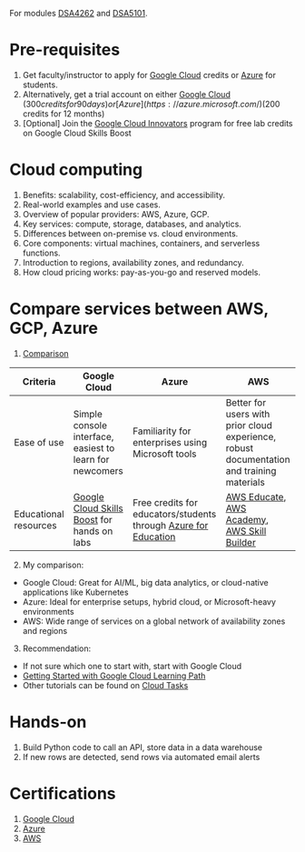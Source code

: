 For modules [DSA4262](https://nusmods.com/courses/DSA4262/sense-making-case-analysis-health-and-medicine) and [DSA5101](https://nusmods.com/courses/DSA5101/introduction-to-big-data-for-industry).

# Pre-requisites

1. Get faculty/instructor to apply for [Google Cloud](https://support.google.com/google-cloud-higher-ed/answer/10324552) credits or [Azure](https://azure.microsoft.com/en-us/free/students) for students. 
2. Alternatively, get a trial account on either [Google Cloud](https://cloud.google.com/?hl=en) ($300 credits for 90 days) or [Azure](https://azure.microsoft.com/) ($200 credits for 12 months)
3. [Optional] Join the [Google Cloud Innovators](https://cloud.google.com/innovators?hl=en) program for free lab credits on Google Cloud Skills Boost

# Cloud computing
1. Benefits: scalability, cost-efficiency, and accessibility.
2. Real-world examples and use cases.
3. Overview of popular providers: AWS, Azure, GCP.
4. Key services: compute, storage, databases, and analytics.
5. Differences between on-premise vs. cloud environments.
6. Core components: virtual machines, containers, and serverless functions.
7. Introduction to regions, availability zones, and redundancy.
8. How cloud pricing works: pay-as-you-go and reserved models.

# Compare services between AWS, GCP, Azure

1. [Comparison](https://cloud.google.com/docs/get-started/aws-azure-gcp-service-comparison)

| Criteria  | Google Cloud | Azure | AWS |
| ------------- | ------------- | ------------- | ------------- |
| Ease of use  | Simple console interface, easiest to learn for newcomers  | Familiarity for enterprises using Microsoft tools | Better for users with prior cloud experience, robust documentation and training materials |
| Educational resources  | [Google Cloud Skills Boost](https://www.cloudskillsboost.google/) for hands on labs  | Free credits for educators/students through [Azure for Education](https://azureforeducation.microsoft.com/en-us/Institutions) | [AWS Educate](https://aws.amazon.com/education/awseducate/), [AWS Academy](https://aws.amazon.com/training/awsacademy/), [AWS Skill Builder](https://skillbuilder.aws/) |

2. My comparison:
* Google Cloud: Great for AI/ML, big data analytics, or cloud-native applications like Kubernetes
* Azure: Ideal for enterprise setups, hybrid cloud, or Microsoft-heavy environments
* AWS: Wide range of services on a global network of availability zones and regions

3. Recommendation:
* If not sure which one to start with, start with Google Cloud
* [Getting Started with Google Cloud Learning Path](https://www.cloudskillsboost.google/paths/8)
* Other tutorials can be found on [Cloud Tasks](https://cloud.google.com/docs/ai-ml)

# Hands-on

1. Build Python code to call an API, store data in a data warehouse
2. If new rows are detected, send rows via automated email alerts

# Certifications
1. [Google Cloud](https://cloud.google.com/learn/certification)
2. [Azure](https://azure.microsoft.com/en-us/resources/training-and-certifications#azure-certifications)
3. [AWS](https://www.aws.training/certification)
